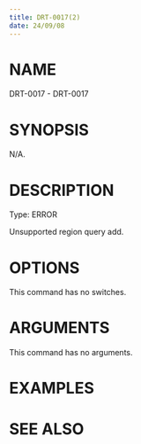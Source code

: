 ```yaml
---
title: DRT-0017(2)
date: 24/09/08
---
```


# NAME

DRT-0017 - DRT-0017

# SYNOPSIS

N/A.

# DESCRIPTION

Type: ERROR

Unsupported region query add.

# OPTIONS

This command has no switches.

# ARGUMENTS

This command has no arguments.

# EXAMPLES

# SEE ALSO
